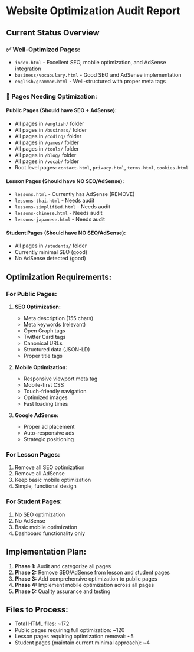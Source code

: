 # Website Optimization Audit Report

## Current Status Overview

### ✅ Well-Optimized Pages:

- `index.html` - Excellent SEO, mobile optimization, and AdSense integration
- `business/vocabulary.html` - Good SEO and AdSense implementation
- `english/grammar.html` - Well-structured with proper meta tags

### 🔧 Pages Needing Optimization:

#### Public Pages (Should have SEO + AdSense):

- All pages in `/english/` folder
- All pages in `/business/` folder
- All pages in `/coding/` folder
- All pages in `/games/` folder
- All pages in `/tools/` folder
- All pages in `/blog/` folder
- All pages in `/vocab/` folder
- Root level pages: `contact.html`, `privacy.html`, `terms.html`, `cookies.html`

#### Lesson Pages (Should have NO SEO/AdSense):

- `lessons.html` - Currently has AdSense (REMOVE)
- `lessons-thai.html` - Needs audit
- `lessons-simplified.html` - Needs audit
- `lessons-chinese.html` - Needs audit
- `lessons-japanese.html` - Needs audit

#### Student Pages (Should have NO SEO/AdSense):

- All pages in `/students/` folder
- Currently minimal SEO (good)
- No AdSense detected (good)

## Optimization Requirements:

### For Public Pages:

1. **SEO Optimization:**

   - Meta description (155 chars)
   - Meta keywords (relevant)
   - Open Graph tags
   - Twitter Card tags
   - Canonical URLs
   - Structured data (JSON-LD)
   - Proper title tags

2. **Mobile Optimization:**

   - Responsive viewport meta tag
   - Mobile-first CSS
   - Touch-friendly navigation
   - Optimized images
   - Fast loading times

3. **Google AdSense:**
   - Proper ad placement
   - Auto-responsive ads
   - Strategic positioning

### For Lesson Pages:

1. Remove all SEO optimization
2. Remove all AdSense
3. Keep basic mobile optimization
4. Simple, functional design

### For Student Pages:

1. No SEO optimization
2. No AdSense
3. Basic mobile optimization
4. Dashboard functionality only

## Implementation Plan:

1. **Phase 1:** Audit and categorize all pages
2. **Phase 2:** Remove SEO/AdSense from lesson and student pages
3. **Phase 3:** Add comprehensive optimization to public pages
4. **Phase 4:** Implement mobile optimization across all pages
5. **Phase 5:** Quality assurance and testing

## Files to Process:

- Total HTML files: ~172
- Public pages requiring full optimization: ~120
- Lesson pages requiring optimization removal: ~5
- Student pages (maintain current minimal approach): ~4
